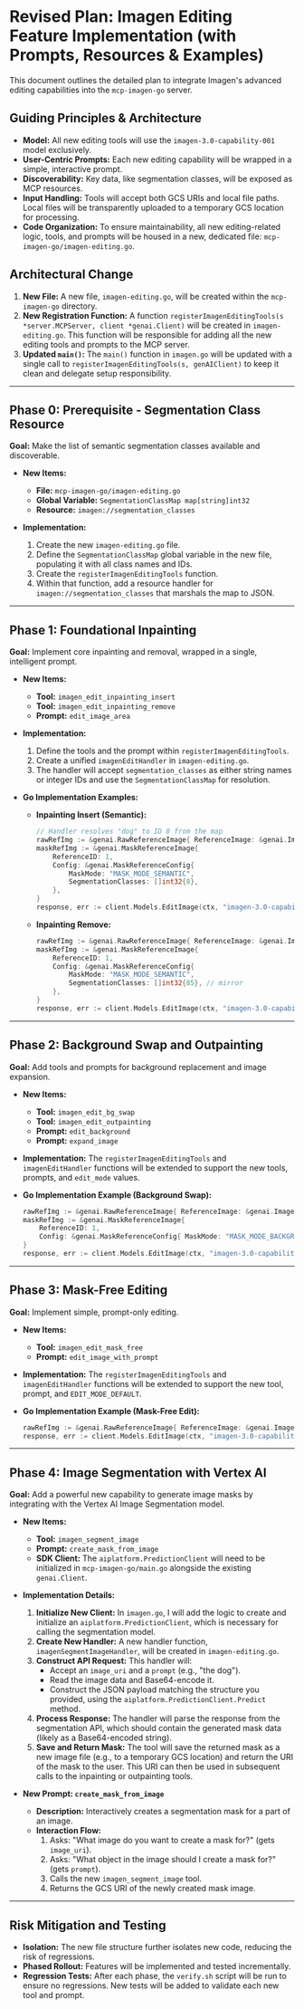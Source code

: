 # Revised Plan: Imagen Editing Feature Implementation (with Prompts, Resources & Examples)

This document outlines the detailed plan to integrate Imagen's advanced editing capabilities into the `mcp-imagen-go` server.

## Guiding Principles & Architecture

*   **Model:** All new editing tools will use the `imagen-3.0-capability-001` model exclusively.
*   **User-Centric Prompts:** Each new editing capability will be wrapped in a simple, interactive prompt.
*   **Discoverability:** Key data, like segmentation classes, will be exposed as MCP resources.
*   **Input Handling:** Tools will accept both GCS URIs and local file paths. Local files will be transparently uploaded to a temporary GCS location for processing.
*   **Code Organization:** To ensure maintainability, all new editing-related logic, tools, and prompts will be housed in a new, dedicated file: `mcp-imagen-go/imagen-editing.go`.

## Architectural Change

1.  **New File:** A new file, `imagen-editing.go`, will be created within the `mcp-imagen-go` directory.
2.  **New Registration Function:** A function `registerImagenEditingTools(s *server.MCPServer, client *genai.Client)` will be created in `imagen-editing.go`. This function will be responsible for adding all the new editing tools and prompts to the MCP server.
3.  **Updated `main()`:** The `main()` function in `imagen.go` will be updated with a single call to `registerImagenEditingTools(s, genAIClient)` to keep it clean and delegate setup responsibility.

---

## **Phase 0: Prerequisite - Segmentation Class Resource**

**Goal:** Make the list of semantic segmentation classes available and discoverable.

*   **New Items:**
    *   **File:** `mcp-imagen-go/imagen-editing.go`
    *   **Global Variable:** `SegmentationClassMap map[string]int32`
    *   **Resource:** `imagen://segmentation_classes`

*   **Implementation:**
    1.  Create the new `imagen-editing.go` file.
    2.  Define the `SegmentationClassMap` global variable in the new file, populating it with all class names and IDs.
    3.  Create the `registerImagenEditingTools` function.
    4.  Within that function, add a resource handler for `imagen://segmentation_classes` that marshals the map to JSON.

---

## **Phase 1: Foundational Inpainting**

**Goal:** Implement core inpainting and removal, wrapped in a single, intelligent prompt.

*   **New Items:**
    *   **Tool:** `imagen_edit_inpainting_insert`
    *   **Tool:** `imagen_edit_inpainting_remove`
    *   **Prompt:** `edit_image_area`

*   **Implementation:**
    1.  Define the tools and the prompt within `registerImagenEditingTools`.
    2.  Create a unified `imagenEditHandler` in `imagen-editing.go`.
    3.  The handler will accept `segmentation_classes` as either string names or integer IDs and use the `SegmentationClassMap` for resolution.

*   **Go Implementation Examples:**
    *   **Inpainting Insert (Semantic):**
        ```go
        // Handler resolves "dog" to ID 8 from the map
        rawRefImg := &genai.RawReferenceImage{ ReferenceImage: &genai.Image{GCSURI: "gs://.../dog_image.png"}, ReferenceID: 0 }
        maskRefImg := &genai.MaskReferenceImage{
            ReferenceID: 1,
            Config: &genai.MaskReferenceConfig{
                MaskMode: "MASK_MODE_SEMANTIC",
                SegmentationClasses: []int32{8},
            },
        }
        response, err := client.Models.EditImage(ctx, "imagen-3.0-capability-001", "a golden retriever", []genai.ReferenceImage{rawRefImg, maskRefImg}, &genai.EditImageConfig{EditMode: "EDIT_MODE_INPAINT_INSERTION"})
        ```
    *   **Inpainting Remove:**
        ```go
        rawRefImg := &genai.RawReferenceImage{ ReferenceImage: &genai.Image{GCSURI: "gs://.../mirror_image.png"}, ReferenceID: 0 }
        maskRefImg := &genai.MaskReferenceImage{
            ReferenceID: 1,
            Config: &genai.MaskReferenceConfig{
                MaskMode: "MASK_MODE_SEMANTIC",
                SegmentationClasses: []int32{85}, // mirror
            },
        }
        response, err := client.Models.EditImage(ctx, "imagen-3.0-capability-001", "", []genai.ReferenceImage{rawRefImg, maskRefImg}, &genai.EditImageConfig{EditMode: "EDIT_MODE_INPAINT_REMOVAL"})
        ```

---

## **Phase 2: Background Swap and Outpainting**

**Goal:** Add tools and prompts for background replacement and image expansion.

*   **New Items:**
    *   **Tool:** `imagen_edit_bg_swap`
    *   **Tool:** `imagen_edit_outpainting`
    *   **Prompt:** `edit_background`
    *   **Prompt:** `expand_image`

*   **Implementation:** The `registerImagenEditingTools` and `imagenEditHandler` functions will be extended to support the new tools, prompts, and `edit_mode` values.

*   **Go Implementation Example (Background Swap):**
    ```go
    rawRefImg := &genai.RawReferenceImage{ ReferenceImage: &genai.Image{GCSURI: "gs://.../product.png"}, ReferenceID: 0 }
    maskRefImg := &genai.MaskReferenceImage{
        ReferenceID: 1,
        Config: &genai.MaskReferenceConfig{ MaskMode: "MASK_MODE_BACKGROUND" },
    }
    response, err := client.Models.EditImage(ctx, "imagen-3.0-capability-001", "a beautiful beach scene", []genai.ReferenceImage{rawRefImg, maskRefImg}, &genai.EditImageConfig{EditMode: "EDIT_MODE_BGSWAP"})
    ```

---

## **Phase 3: Mask-Free Editing**

**Goal:** Implement simple, prompt-only editing.

*   **New Items:**
    *   **Tool:** `imagen_edit_mask_free`
    *   **Prompt:** `edit_image_with_prompt`

*   **Implementation:** The `registerImagenEditingTools` and `imagenEditHandler` functions will be extended to support the new tool, prompt, and `EDIT_MODE_DEFAULT`.

*   **Go Implementation Example (Mask-Free Edit):**
    ```go
    rawRefImg := &genai.RawReferenceImage{ ReferenceImage: &genai.Image{GCSURI: "gs://.../latte.jpg"}, ReferenceID: 0 }
    response, err := client.Models.EditImage(ctx, "imagen-3.0-capability-001", "swan latte art", []genai.ReferenceImage{rawRefImg}, &genai.EditImageConfig{EditMode: "EDIT_MODE_DEFAULT"})
    ```

---

## **Phase 4: Image Segmentation with Vertex AI**

**Goal:** Add a powerful new capability to generate image masks by integrating with the Vertex AI Image Segmentation model.

*   **New Items:**
    *   **Tool:** `imagen_segment_image`
    *   **Prompt:** `create_mask_from_image`
    *   **SDK Client:** The `aiplatform.PredictionClient` will need to be initialized in `mcp-imagen-go/main.go` alongside the existing `genai.Client`.

*   **Implementation Details:**
    1.  **Initialize New Client:** In `imagen.go`, I will add the logic to create and initialize an `aiplatform.PredictionClient`, which is necessary for calling the segmentation model.
    2.  **Create New Handler:** A new handler function, `imagenSegmentImageHandler`, will be created in `imagen-editing.go`.
    3.  **Construct API Request:** This handler will:
        *   Accept an `image_uri` and a `prompt` (e.g., "the dog").
        *   Read the image data and Base64-encode it.
        *   Construct the JSON payload matching the structure you provided, using the `aiplatform.PredictionClient.Predict` method.
    4.  **Process Response:** The handler will parse the response from the segmentation API, which should contain the generated mask data (likely as a Base64-encoded string).
    5.  **Save and Return Mask:** The tool will save the returned mask as a new image file (e.g., to a temporary GCS location) and return the URI of the mask to the user. This URI can then be used in subsequent calls to the inpainting or outpainting tools.

*   **New Prompt: `create_mask_from_image`**
    *   **Description:** Interactively creates a segmentation mask for a part of an image.
    *   **Interaction Flow:**
        1.  Asks: "What image do you want to create a mask for?" (gets `image_uri`).
        2.  Asks: "What object in the image should I create a mask for?" (gets `prompt`).
        3.  Calls the new `imagen_segment_image` tool.
        4.  Returns the GCS URI of the newly created mask image.

---

## **Risk Mitigation and Testing**

*   **Isolation:** The new file structure further isolates new code, reducing the risk of regressions.
*   **Phased Rollout:** Features will be implemented and tested incrementally.
*   **Regression Tests:** After each phase, the `verify.sh` script will be run to ensure no regressions. New tests will be added to validate each new tool and prompt.